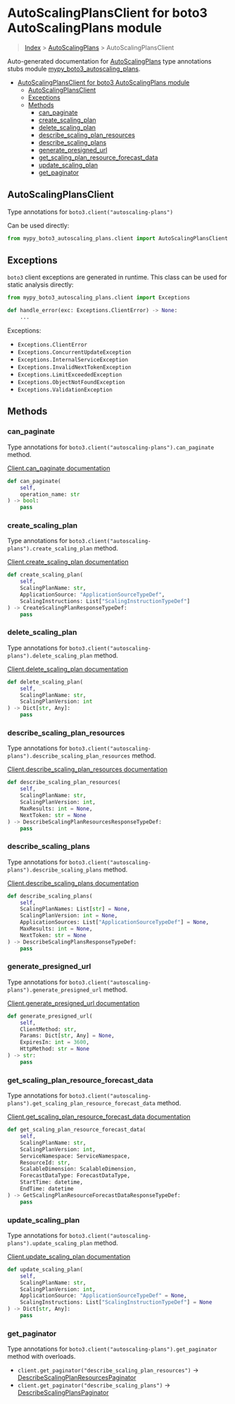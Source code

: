 # AutoScalingPlansClient for boto3 AutoScalingPlans module

> [Index](../README.md) > [AutoScalingPlans](./README.md) > AutoScalingPlansClient

Auto-generated documentation for [AutoScalingPlans](https://boto3.amazonaws.com/v1/documentation/api/latest/reference/services/autoscaling-plans.html#AutoScalingPlans)
type annotations stubs module [mypy_boto3_autoscaling_plans](https://pypi.org/project/mypy-boto3-autoscaling-plans/).

- [AutoScalingPlansClient for boto3 AutoScalingPlans module](#autoscalingplansclient-for-boto3-autoscalingplans-module)
  - [AutoScalingPlansClient](#autoscalingplansclient)
  - [Exceptions](#exceptions)
  - [Methods](#methods)
    - [can_paginate](#can_paginate)
    - [create_scaling_plan](#create_scaling_plan)
    - [delete_scaling_plan](#delete_scaling_plan)
    - [describe_scaling_plan_resources](#describe_scaling_plan_resources)
    - [describe_scaling_plans](#describe_scaling_plans)
    - [generate_presigned_url](#generate_presigned_url)
    - [get_scaling_plan_resource_forecast_data](#get_scaling_plan_resource_forecast_data)
    - [update_scaling_plan](#update_scaling_plan)
    - [get_paginator](#get_paginator)

## AutoScalingPlansClient

Type annotations for `boto3.client("autoscaling-plans")`

Can be used directly:

```python
from mypy_boto3_autoscaling_plans.client import AutoScalingPlansClient
```

## Exceptions


`boto3` client exceptions are generated in runtime. This class can be used for static analysis directly:

```python
from mypy_boto3_autoscaling_plans.client import Exceptions

def handle_error(exc: Exceptions.ClientError) -> None:
    ...
```


Exceptions:

- `Exceptions.ClientError`
- `Exceptions.ConcurrentUpdateException`
- `Exceptions.InternalServiceException`
- `Exceptions.InvalidNextTokenException`
- `Exceptions.LimitExceededException`
- `Exceptions.ObjectNotFoundException`
- `Exceptions.ValidationException`


## Methods


### can_paginate

Type annotations for `boto3.client("autoscaling-plans").can_paginate` method.

[Client.can_paginate documentation](https://boto3.amazonaws.com/v1/documentation/api/latest/reference/services/autoscaling-plans.html#AutoScalingPlans.Client.can_paginate)

```python
def can_paginate(
    self,
    operation_name: str
) -> bool:
    pass
```

### create_scaling_plan

Type annotations for `boto3.client("autoscaling-plans").create_scaling_plan` method.

[Client.create_scaling_plan documentation](https://boto3.amazonaws.com/v1/documentation/api/latest/reference/services/autoscaling-plans.html#AutoScalingPlans.Client.create_scaling_plan)

```python
def create_scaling_plan(
    self,
    ScalingPlanName: str,
    ApplicationSource: "ApplicationSourceTypeDef",
    ScalingInstructions: List["ScalingInstructionTypeDef"]
) -> CreateScalingPlanResponseTypeDef:
    pass
```

### delete_scaling_plan

Type annotations for `boto3.client("autoscaling-plans").delete_scaling_plan` method.

[Client.delete_scaling_plan documentation](https://boto3.amazonaws.com/v1/documentation/api/latest/reference/services/autoscaling-plans.html#AutoScalingPlans.Client.delete_scaling_plan)

```python
def delete_scaling_plan(
    self,
    ScalingPlanName: str,
    ScalingPlanVersion: int
) -> Dict[str, Any]:
    pass
```

### describe_scaling_plan_resources

Type annotations for `boto3.client("autoscaling-plans").describe_scaling_plan_resources` method.

[Client.describe_scaling_plan_resources documentation](https://boto3.amazonaws.com/v1/documentation/api/latest/reference/services/autoscaling-plans.html#AutoScalingPlans.Client.describe_scaling_plan_resources)

```python
def describe_scaling_plan_resources(
    self,
    ScalingPlanName: str,
    ScalingPlanVersion: int,
    MaxResults: int = None,
    NextToken: str = None
) -> DescribeScalingPlanResourcesResponseTypeDef:
    pass
```

### describe_scaling_plans

Type annotations for `boto3.client("autoscaling-plans").describe_scaling_plans` method.

[Client.describe_scaling_plans documentation](https://boto3.amazonaws.com/v1/documentation/api/latest/reference/services/autoscaling-plans.html#AutoScalingPlans.Client.describe_scaling_plans)

```python
def describe_scaling_plans(
    self,
    ScalingPlanNames: List[str] = None,
    ScalingPlanVersion: int = None,
    ApplicationSources: List["ApplicationSourceTypeDef"] = None,
    MaxResults: int = None,
    NextToken: str = None
) -> DescribeScalingPlansResponseTypeDef:
    pass
```

### generate_presigned_url

Type annotations for `boto3.client("autoscaling-plans").generate_presigned_url` method.

[Client.generate_presigned_url documentation](https://boto3.amazonaws.com/v1/documentation/api/latest/reference/services/autoscaling-plans.html#AutoScalingPlans.Client.generate_presigned_url)

```python
def generate_presigned_url(
    self,
    ClientMethod: str,
    Params: Dict[str, Any] = None,
    ExpiresIn: int = 3600,
    HttpMethod: str = None
) -> str:
    pass
```

### get_scaling_plan_resource_forecast_data

Type annotations for `boto3.client("autoscaling-plans").get_scaling_plan_resource_forecast_data` method.

[Client.get_scaling_plan_resource_forecast_data documentation](https://boto3.amazonaws.com/v1/documentation/api/latest/reference/services/autoscaling-plans.html#AutoScalingPlans.Client.get_scaling_plan_resource_forecast_data)

```python
def get_scaling_plan_resource_forecast_data(
    self,
    ScalingPlanName: str,
    ScalingPlanVersion: int,
    ServiceNamespace: ServiceNamespace,
    ResourceId: str,
    ScalableDimension: ScalableDimension,
    ForecastDataType: ForecastDataType,
    StartTime: datetime,
    EndTime: datetime
) -> GetScalingPlanResourceForecastDataResponseTypeDef:
    pass
```

### update_scaling_plan

Type annotations for `boto3.client("autoscaling-plans").update_scaling_plan` method.

[Client.update_scaling_plan documentation](https://boto3.amazonaws.com/v1/documentation/api/latest/reference/services/autoscaling-plans.html#AutoScalingPlans.Client.update_scaling_plan)

```python
def update_scaling_plan(
    self,
    ScalingPlanName: str,
    ScalingPlanVersion: int,
    ApplicationSource: "ApplicationSourceTypeDef" = None,
    ScalingInstructions: List["ScalingInstructionTypeDef"] = None
) -> Dict[str, Any]:
    pass
```



### get_paginator

Type annotations for `boto3.client("autoscaling-plans").get_paginator` method with overloads.

- `client.get_paginator("describe_scaling_plan_resources")` -> [DescribeScalingPlanResourcesPaginator](./paginators.md#describescalingplanresourcespaginator)
- `client.get_paginator("describe_scaling_plans")` -> [DescribeScalingPlansPaginator](./paginators.md#describescalingplanspaginator)


